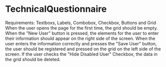 # TechnicalQuestionnaire
Requirements: Textboxs, Labels, Combobox, Checkbox, Buttons and Grid
When the user opens the page for the first time, the grid should be empty. When the "New User" button is pressed, the elements for the user to enter their information should appear on the right side of the screen. When the user enters the information correctly and presses the "Save User" button, the user should be registered and pressed on the grid on the left side of the screen. If the user checks the "Hide Disabled User" Checkbox, the data in the grid should be deleted.
